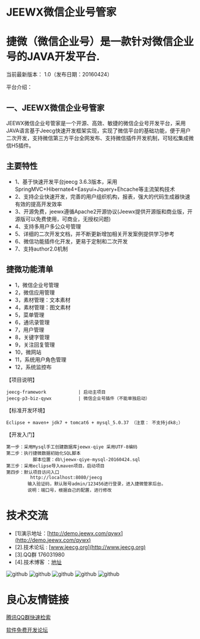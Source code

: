 JEEWX微信企业号管家
===============
捷微（微信企业号）是一款针对微信企业号的JAVA开发平台.
===============
当前最新版本： 1.0（发布日期：20160424）

平台介绍：

一、JEEWX微信企业号管家
-----------------------------------
JEEWX微信企业号管家是一个开源、高效、敏捷的微信企业号开发平台，采用JAVA语言基于Jeecg快速开发框架实现，实现了微信平台的基础功能，便于用户二次开发，支持微信第三方平台全网发布、支持微信插件开发机制，可轻松集成微信H5插件。

主要特性
-----------------------------------
* 	1、基于快速开发平台jeecg 3.6.3版本，采用SpringMVC+Hibernate4+Easyui+Jquery+Ehcache等主流架构技术
*   2、支持企业快速开发，完善的用户组织机构，报表，强大的代码生成器快速有效的提高开发效率
*   3、开源免费，jeewx遵循Apache2开源协议(Jeewx提供开源版和商业版，开源版可以免费使用，可商业，无授权问题)
*   4、支持多用户多公众号管理
*   5、详细的二次开发文档，并不断更新增加相关开发案例提供学习参考
*   6、微信功能插件化开发，更易于定制和二次开发
*   7、支持author2.0机制

捷微功能清单
-----------------------------------
*   1，微信企业号管理
*   2，微信应用管理
*   3，素材管理：文本素材
*   4，素材管理：图文素材
*   5，菜单管理
*   6，通讯录管理
*   7，用户管理
*   8，关键字管理
*   9，关注回复管理
*   10，微网站
*   11，系统用户角色管理
*   12，系统监控布
    
【项目说明】

	jeecg-framework            | 启动主项目
	jeecg-p3-biz-qywx          | 微信企业号插件（不能单独启动）

【标准开发环境】

    Eclipse + maven+ jdk7 + tomcat6 + mysql_5.0.37 （注意： 不支持jdk8;）

【开发入门】

    第一步：采用Mysql手工创建数据库jeewx-qiye 采用UTF-8编码
    第二步：执行捷微数据初始化SQL脚本
              脚本位置：db\jeewx-qiye-mysql-20160424.sql
    第三步：采用eclipse导入maven项目，启动项目
    第四步：默认项目访问入口
             http://localhost:8080/jeecg
            输入验证码，默认账号admin/123456进行登录，进入捷微管家后台。
            说明：端口号，根据自己的配置，进行修改


技术交流
==========
* [1]演示地址：[http://demo.jeewx.com/qywx](http://demo.jeewx.com/qywx)
* [2].技术论坛 :  [www.jeecg.org](http://www.jeecg.org)
* [3].QQ群 176031980
* [4].技术博客 ：[地址](http://blog.csdn.net/zhangdaiscott)


![github](http://static.oschina.net/uploads/space/2016/0424/131025_trWY_930898.png "jeewx")
![github](http://static.oschina.net/uploads/space/2016/0424/131056_lr02_930898.png "jeewx")
![github](http://static.oschina.net/uploads/space/2016/0424/131105_BSlN_930898.png "jeewx")
![github](http://static.oschina.net/uploads/space/2016/0424/131036_oV7J_930898.png "jeewx")
![github](http://img.blog.csdn.net/20160424150826957?watermark/2/text/aHR0cDovL2Jsb2cuY3Nkbi5uZXQv/font/5a6L5L2T/fontsize/400/fill/I0JBQkFCMA==/dissolve/70/gravity/Center "jeewx")

 # 良心友情链接

[腾讯QQ群快速检索](http://u.720life.cn/s/8cf73f7c)

[软件免费开发论坛](http://u.720life.cn/s/bbb01dc0)